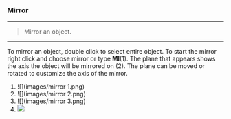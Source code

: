 ### Mirror

---

> Mirror an object.

---

To mirror an object, double click to select entire object. To start the mirror right click and choose mirror or type **MI**\(1\). The plane that appears shows the axis the object will be mirrored on \(2\). The plane can be moved or rotated to customize the axis of the mirror.

1. ![](images/mirror 1.png)
2. ![](images/mirror 2.png)
3. ![](images/mirror 3.png)
4. ![](/images/import.png)



